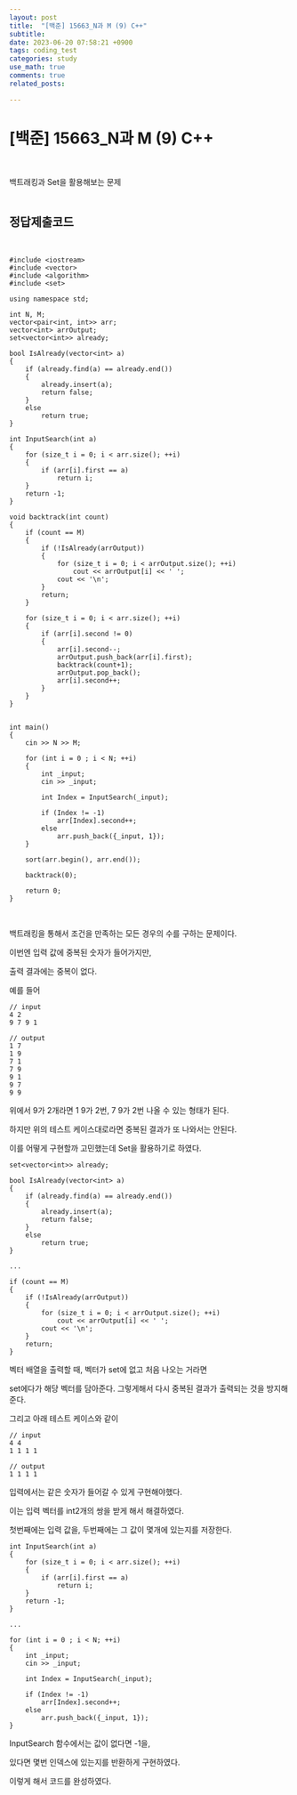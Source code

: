 ```yaml
---
layout: post
title:  "[백준] 15663_N과 M (9) C++"
subtitle:   
date: 2023-06-20 07:58:21 +0900
tags: coding_test
categories: study
use_math: true
comments: true
related_posts:

---
```


# [백준] 15663_N과 M (9) C++<br/>
<br/>

백트래킹과 Set을 활용해보는 문제<br/>
<br/>

## 정답제출코드<br/>
<br/>

```
#include <iostream>
#include <vector>
#include <algorithm>
#include <set>

using namespace std;

int N, M;
vector<pair<int, int>> arr;
vector<int> arrOutput;
set<vector<int>> already;

bool IsAlready(vector<int> a)
{
    if (already.find(a) == already.end())
    {
        already.insert(a);
        return false;
    }
    else
        return true;
}

int InputSearch(int a)
{
    for (size_t i = 0; i < arr.size(); ++i)
    {
        if (arr[i].first == a)
            return i;
    }
    return -1;
}

void backtrack(int count)
{
    if (count == M)
    {
        if (!IsAlready(arrOutput))
        {
            for (size_t i = 0; i < arrOutput.size(); ++i)
                cout << arrOutput[i] << ' ';
            cout << '\n';
        }
        return;
    }

    for (size_t i = 0; i < arr.size(); ++i)
    {
        if (arr[i].second != 0)
        {
            arr[i].second--;
            arrOutput.push_back(arr[i].first);
            backtrack(count+1);
            arrOutput.pop_back();
            arr[i].second++;
        }
    }
}


int main()
{
    cin >> N >> M;

    for (int i = 0 ; i < N; ++i)
    {
        int _input;
        cin >> _input;

        int Index = InputSearch(_input);

        if (Index != -1)
            arr[Index].second++;
        else
            arr.push_back({_input, 1});
    }

    sort(arr.begin(), arr.end());

    backtrack(0);

    return 0;
}
```
<br/>

백트래킹을 통해서 조건을 만족하는 모든 경우의 수를 구하는 문제이다.<br/>

이번엔 입력 값에 중복된 숫자가 들어가지만,<br/>

출력 결과에는 중복이 없다.<br/>

예를 들어

```
// input
4 2
9 7 9 1

// output
1 7
1 9
7 1
7 9
9 1
9 7
9 9
```
위에서 9가 2개라면 1 9가 2번, 7 9가 2번 나올 수 있는 형태가 된다.<br/>

하지만 위의 테스트 케이스대로라면 중복된 결과가 또 나와서는 안된다.<br/>

이를 어떻게 구현할까 고민했는데 Set을 활용하기로 하였다.<br/>

```
set<vector<int>> already;

bool IsAlready(vector<int> a)
{
    if (already.find(a) == already.end())
    {
        already.insert(a);
        return false;
    }
    else
        return true;
}

...

if (count == M)
{
    if (!IsAlready(arrOutput))
    {
        for (size_t i = 0; i < arrOutput.size(); ++i)
            cout << arrOutput[i] << ' ';
        cout << '\n';
    }
    return;
}
```
벡터 배열을 출력할 때, 벡터가 set에 없고 처음 나오는 거라면<br/>

set에다가 해당 벡터를 담아준다. 그렇게해서 다시 중복된 결과가 출력되는 것을 방지해준다.<br/>

그리고 아래 테스트 케이스와 같이

```
// input
4 4
1 1 1 1

// output
1 1 1 1
```

입력에서는 같은 숫자가 들어갈 수 있게 구현해야했다.<br/>

이는 입력 벡터를 int2개의 쌍을 받게 해서 해결하였다.<br/>

첫번째에는 입력 값을, 두번째에는 그 값이 몇개에 있는지를 저장한다.<br/>

```
int InputSearch(int a)
{
    for (size_t i = 0; i < arr.size(); ++i)
    {
        if (arr[i].first == a)
            return i;
    }
    return -1;
}

...

for (int i = 0 ; i < N; ++i)
{
    int _input;
    cin >> _input;

    int Index = InputSearch(_input);

    if (Index != -1)
        arr[Index].second++;
    else
        arr.push_back({_input, 1});
}
```

InputSearch 함수에서는 값이 없다면 -1을,<br/>

있다면 몇번 인덱스에 있는지를 반환하게 구현하였다.<br/>

이렇게 해서 코드를 완성하였다.<br/>